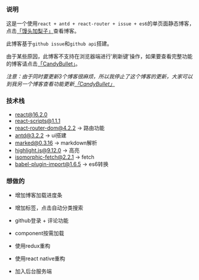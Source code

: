### 说明

这是一个使用```react + antd + react-router + issue + es6```的单页面静态博客，点击[「馒头加梨子」](https://sishenhei7.github.io/react-blog)查看博客。

此博客基于```github issue```和```github api```搭建。

由于某些原因，此博客不支持在浏览器端进行'刷新键'操作，如果要查看完整功能的博客请点击[「CandyBullet」](https://candybullet.github.io)。

*注意：由于同时要更新3个博客很麻烦，所以我停止了这个博客的更新，大家可以到我另一个博客查看功能更新[「CandyBullet」](https://candybullet.github.io)*

### 技术栈

- react@16.2.0
- react-scripts@1.1.1
- react-router-dom@4.2.2      -> 路由功能
- antd@3.2.2                  -> ui搭建
- marked@0.3.16               -> markdown解析
- highlight.js@9.12.0         -> 高亮
- isomorphic-fetch@2.2.1      -> fetch
- babel-plugin-import@1.6.5   -> es6转换

### 想做的

- 增加博客加载进度条

- 增加标签，点击自动分类搜索

- github登录 + 评论功能

- component按需加载

- 使用redux重构

- 使用react native重构

- 加入后台服务端
